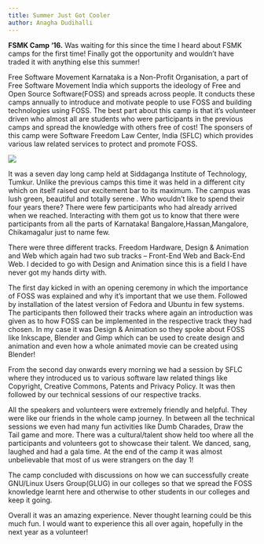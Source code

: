 ```yaml
---
title: Summer Just Got Cooler
author: Anagha Dudihalli
---
```


**FSMK Camp ‘16.** Was waiting for this since the time I heard about FSMK camps for the first time! Finally got the opportunity and wouldn’t have traded it with anything else this summer!

Free Software Movement Karnataka is a Non-Profit Organisation, a part of Free Software Movement India which supports the ideology of Free and Open Source Software(FOSS) and spreads across people. It conducts these camps annually to introduce and motivate people to use FOSS and building technologies using FOSS. The best part about this camp is that it’s volunteer driven who almost all are students who were participants in the previous camps and spread the knowledge with others free of cost! The sponsers of this camp were Software Freedom Law Center, India (SFLC) which provides various law related services to protect and promote FOSS.

<img src="{{ site.baseurl }}/images/camp-16-anagha.jpg">

It was a seven day long camp held at Siddaganga Institute of Technology, Tumkur. Unlike the previous camps this time it was held in a different city which on itself raised our excitement bar to its maximum. The campus was lush green, beautiful and totally serene . Who wouldn’t like to spend their four years there? There were few participants who had already arrived when we reached. Interacting with them got us to know that there were participants from all the parts of Karnataka! Bangalore,Hassan,Mangalore, Chikamagalur just to name few.

There were three different tracks. Freedom Hardware, Design & Animation and Web which again had two sub tracks – Front-End Web and Back-End Web. I decided to go with Design and Animation since this is a field I have never got my hands dirty with.

The first day kicked in with an opening ceremony in which the importance of FOSS was explained and why it’s important that we use them. Followed by installation of the latest version of Fedora and Ubuntu in few systems. The participants then followed their tracks where again an introduction was given as to how FOSS can be implemented in the respective track they had chosen. In my case it was Design & Animation so they spoke about FOSS like Inkscape, Blender and Gimp which can be used to create design and animation and even how a whole animated movie can be created using Blender!

From the second day onwards every morning we had a session by SFLC where they introduced us to various software law related things like Copyright, Creative Commons, Patents and Privacy Policy. It was then followed by our technical sessions of our respective tracks.

All the speakers and volunteers were extremely friendly and helpful. They were like our friends in the whole camp journey. In between all the technical sessions we even had many fun activities like Dumb Charades, Draw the Tail game and more. There was a cultural/talent show held too where all the participants and volunteers got to showcase their talent. We danced, sang, laughed and had a gala time. At the end of the camp it was almost unbelievable that most of us were strangers on the day 1!

The camp concluded with discussions on how we can successfully create GNU/Linux Users Group(GLUG) in our colleges so that we spread the FOSS knowledge learnt here and otherwise to other students in our colleges and keep it going.

Overall it was an amazing experience. Never thought learning could be this much fun. I would want to experience this all over again, hopefully in the next year as a volunteer!
